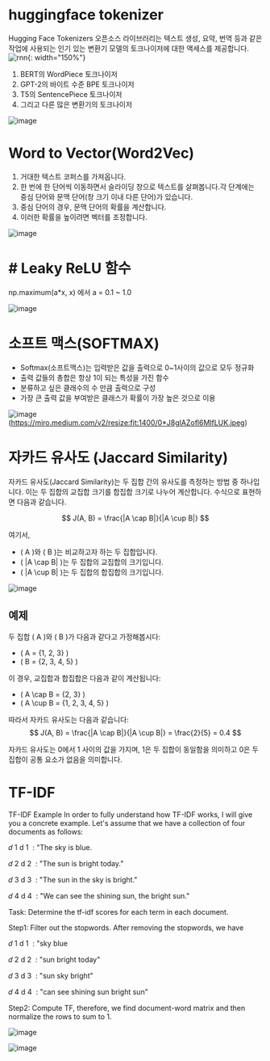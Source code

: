 # huggingface tokenizer
Hugging Face Tokenizers 오픈소스 라이브러리는 텍스트 생성, 요약, 번역 등과 같은 작업에 사용되는 인기 있는 변환기 모델의 토크나이저에 대한 액세스를 제공합니다.
![rnn](https://github.com/jkm2000korea/tensorflow-nlp-tutorial-review/assets/77305773/5e68e577-a511-46fd-8e91-539681012401){: width="150%"}

1) BERT의 WordPiece 토크나이저
2) GPT-2의 바이트 수준 BPE 토크나이저
3) T5의 SentencePiece 토크나이저
4) 그리고 다른 많은 변환기의 토크나이저
   
![image](https://github.com/jkm2000korea/tensorflow-nlp-tutorial-review/assets/77305773/1858002f-6bde-4732-b62c-90b09f0d7548)



# Word to Vector(Word2Vec)
1) 거대한 텍스트 코퍼스를 가져옵니다.
2) 한 번에 한 단어씩 이동하면서 슬라이딩 창으로 텍스트를 살펴봅니다.각 단계에는 중심 단어와 문맥 단어(창 크기 이내 다른 단어)가 있습니다.
3) 중심 단어의 경우, 문맥 단어의 확률을 계산합니다.
4) 이러한 확률을 높이려면 벡터를 조정합니다.
   
![image](https://github.com/jkm2000korea/tensorflow-nlp-tutorial-review/assets/77305773/4e9870c4-0df0-409e-9e27-e1db37f1ca6a)


# # Leaky ReLU 함수
 np.maximum(a*x, x) 에서 a = 0.1 ~ 1.0

 ![image](https://github.com/jkm2000korea/tensorflow-nlp-tutorial-review/assets/77305773/26442550-be2d-4ed8-ac3f-ca21f25b840c)



# 소프트 맥스(SOFTMAX)

- Softmax(소프트맥스)는 입력받은 값을 출력으로 0~1사이의 값으로 모두 정규화
- 출력 값들의 총합은 항상 1이 되는 특성을 가진 함수
- 분류하고 싶은 클래수의 수 만큼 출력으로 구성
- 가장 큰 출력 값을 부여받은 클래스가 확률이 가장 높은 것으로 이용
  
![image](https://github.com/jkm2000korea/tensorflow-nlp-tutorial-review/assets/77305773/bd283a3b-c214-4114-b36b-20baaac980bc)
(https://miro.medium.com/v2/resize:fit:1400/0*J8gIAZofl6MlfLUK.jpeg)



# 자카드 유사도 (Jaccard Similarity)

자카드 유사도(Jaccard Similarity)는 두 집합 간의 유사도를 측정하는 방법 중 하나입니다. 이는 두 집합의 교집합 크기를 합집합 크기로 나누어 계산합니다. 수식으로 표현하면 다음과 같습니다.

$$
J(A, B) = \frac{|A \cap B|}{|A \cup B|}
$$

여기서,
- \( A \)와 \( B \)는 비교하고자 하는 두 집합입니다.
- \( |A \cap B| \)는 두 집합의 교집합의 크기입니다.
- \( |A \cup B| \)는 두 집합의 합집합의 크기입니다.

![image](https://github.com/jkm2000korea/tensorflow-nlp-tutorial-review/assets/77305773/04df3892-0e4c-4a99-8087-2067f942485c)


## 예제

두 집합 \( A \)와 \( B \)가 다음과 같다고 가정해봅시다:
- \( A = \{1, 2, 3\} \)
- \( B = \{2, 3, 4, 5\} \)

이 경우, 교집합과 합집합은 다음과 같이 계산됩니다:
- \( A \cap B = \{2, 3\} \)
- \( A \cup B = \{1, 2, 3, 4, 5\} \)

따라서 자카드 유사도는 다음과 같습니다:
$$
J(A, B) = \frac{|A \cap B|}{|A \cup B|} = \frac{2}{5} = 0.4
$$

자카드 유사도는 0에서 1 사이의 값을 가지며, 1은 두 집합이 동일함을 의미하고 0은 두 집합이 공통 요소가 없음을 의미합니다.


# TF-IDF

TF-IDF Example
In order to fully understand how TF-IDF works, I will give you a concrete example. Let's assume that we have a collection of four documents as follows:

𝑑
1
d 
1
​
 : "The sky is blue.

𝑑
2
d 
2
​
 : "The sun is bright today."

𝑑
3
d 
3
​
 : "The sun in the sky is bright."

𝑑
4
d 
4
​
 : "We can see the shining sun, the bright sun."

Task: Determine the tf-idf scores for each term in each document.

Step1: Filter out the stopwords. After removing the stopwords, we have

𝑑
1
d 
1
​
 : "sky blue

𝑑
2
d 
2
​
 : "sun bright today"

𝑑
3
d 
3
​
 : "sun sky bright"

𝑑
4
d 
4
​
 : "can see shining sun bright sun"

Step2: Compute TF, therefore, we find document-word matrix and then normalize the rows to sum to 1.

![image](https://github.com/jkm2000korea/tensorflow-nlp-tutorial-review/assets/77305773/8e993bd2-4614-490e-894a-a0d79ce73e7e)

![image](https://github.com/jkm2000korea/tensorflow-nlp-tutorial-review/assets/77305773/13f84278-fdcc-4219-ab3f-76cbc1f9cb83)
